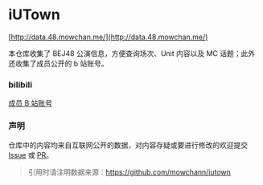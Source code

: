 # iUTown

[http://data.48.mowchan.me/](http://data.48.mowchan.me/)


本仓库收集了 BEJ48 公演信息，方便查询场次、Unit 内容以及 MC 话题；此外还收集了成员公开的 b 站账号。

### bilibili

[成员 B 站账号](bilibili/account)

### 声明

仓库中的内容均来自互联网公开的数据，对内容存疑或要进行修改的欢迎提交 [Issue](https://github.com/mowchann/iutown/issues) 或 [PR](https://github.com/mowchann/iutown/pull/new/master)。

> 引用时请注明数据来源：https://github.com/mowchann/iutown
